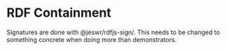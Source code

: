 # RDF Containment 



Signatures are done with @jeswr/rdfjs-sign/.
This needs to be changed to something concrete when doing more than demonstrators.
